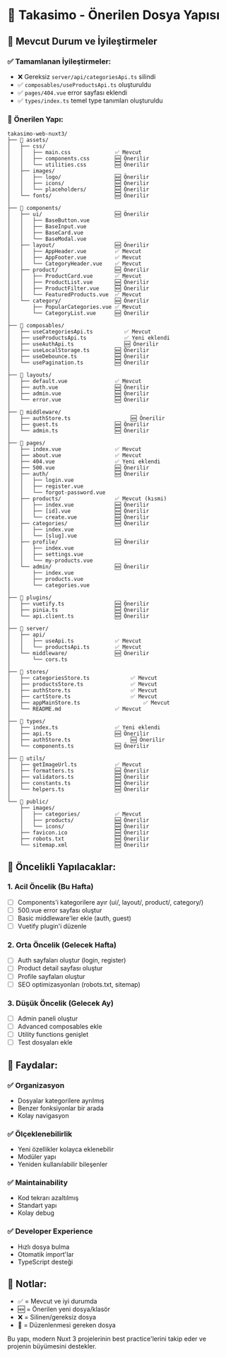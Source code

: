 # 📁 Takasimo - Önerilen Dosya Yapısı

## 🎯 **Mevcut Durum ve İyileştirmeler**

### ✅ **Tamamlanan İyileştirmeler:**
- ❌ Gereksiz `server/api/categoriesApi.ts` silindi
- ✅ `composables/useProductsApi.ts` oluşturuldu
- ✅ `pages/404.vue` error sayfası eklendi
- ✅ `types/index.ts` temel type tanımları oluşturuldu

### 📂 **Önerilen Yapı:**

```
takasimo-web-nuxt3/
├── 📁 assets/
│   ├── css/
│   │   ├── main.css              ✅ Mevcut
│   │   ├── components.css        🆕 Önerilir
│   │   └── utilities.css         🆕 Önerilir
│   ├── images/
│   │   ├── logo/                 🆕 Önerilir
│   │   ├── icons/                🆕 Önerilir
│   │   └── placeholders/         🆕 Önerilir
│   └── fonts/                    🆕 Önerilir
│
├── 📁 components/
│   ├── ui/                       🆕 Önerilir
│   │   ├── BaseButton.vue
│   │   ├── BaseInput.vue
│   │   ├── BaseCard.vue
│   │   └── BaseModal.vue
│   ├── layout/                   🆕 Önerilir
│   │   ├── AppHeader.vue         ✅ Mevcut
│   │   ├── AppFooter.vue         ✅ Mevcut
│   │   └── CategoryHeader.vue    ✅ Mevcut
│   ├── product/                  🆕 Önerilir
│   │   ├── ProductCard.vue       ✅ Mevcut
│   │   ├── ProductList.vue       🆕 Önerilir
│   │   ├── ProductFilter.vue     🆕 Önerilir
│   │   └── FeaturedProducts.vue  ✅ Mevcut
│   └── category/                 🆕 Önerilir
│       ├── PopularCategories.vue ✅ Mevcut
│       └── CategoryList.vue      🆕 Önerilir
│
├── 📁 composables/
│   ├── useCategoriesApi.ts          ✅ Mevcut
│   ├── useProductsApi.ts            ✅ Yeni eklendi
│   ├── useAuthApi.ts                🆕 Önerilir
│   ├── useLocalStorage.ts        🆕 Önerilir
│   ├── useDebounce.ts            🆕 Önerilir
│   └── usePagination.ts          🆕 Önerilir
│
├── 📁 layouts/
│   ├── default.vue               ✅ Mevcut
│   ├── auth.vue                  🆕 Önerilir
│   ├── admin.vue                 🆕 Önerilir
│   └── error.vue                 🆕 Önerilir
│
├── 📁 middleware/
│   ├── authStore.ts                   🆕 Önerilir
│   ├── guest.ts                  🆕 Önerilir
│   └── admin.ts                  🆕 Önerilir
│
├── 📁 pages/
│   ├── index.vue                 ✅ Mevcut
│   ├── about.vue                 ✅ Mevcut
│   ├── 404.vue                   ✅ Yeni eklendi
│   ├── 500.vue                   🆕 Önerilir
│   ├── auth/                     🆕 Önerilir
│   │   ├── login.vue
│   │   ├── register.vue
│   │   └── forgot-password.vue
│   ├── products/                 ✅ Mevcut (kısmi)
│   │   ├── index.vue             🆕 Önerilir
│   │   ├── [id].vue              🆕 Önerilir
│   │   └── create.vue            🆕 Önerilir
│   ├── categories/               🆕 Önerilir
│   │   ├── index.vue
│   │   └── [slug].vue
│   ├── profile/                  🆕 Önerilir
│   │   ├── index.vue
│   │   ├── settings.vue
│   │   └── my-products.vue
│   └── admin/                    🆕 Önerilir
│       ├── index.vue
│       ├── products.vue
│       └── categories.vue
│
├── 📁 plugins/
│   ├── vuetify.ts                🆕 Önerilir
│   ├── pinia.ts                  🆕 Önerilir
│   └── api.client.ts             🆕 Önerilir
│
├── 📁 server/
│   ├── api/
│   │   ├── useApi.ts             ✅ Mevcut
│   │   └── productsApi.ts        ✅ Mevcut
│   └── middleware/               🆕 Önerilir
│       └── cors.ts
│
├── 📁 stores/
│   ├── categoriesStore.ts             ✅ Mevcut
│   ├── productsStore.ts               ✅ Mevcut
│   ├── authStore.ts                   ✅ Mevcut
│   ├── cartStore.ts                   ✅ Mevcut
│   ├── appMainStore.ts                    ✅ Mevcut
│   └── README.md                 ✅ Mevcut
│
├── 📁 types/
│   ├── index.ts                  ✅ Yeni eklendi
│   ├── api.ts                    🆕 Önerilir
│   ├── authStore.ts                   🆕 Önerilir
│   └── components.ts             🆕 Önerilir
│
├── 📁 utils/
│   ├── getImageUrl.ts            ✅ Mevcut
│   ├── formatters.ts             🆕 Önerilir
│   ├── validators.ts             🆕 Önerilir
│   ├── constants.ts              🆕 Önerilir
│   └── helpers.ts                🆕 Önerilir
│
└── 📁 public/
    ├── images/
    │   ├── categories/           ✅ Mevcut
    │   ├── products/             🆕 Önerilir
    │   └── icons/                🆕 Önerilir
    ├── favicon.ico               🆕 Önerilir
    ├── robots.txt                🆕 Önerilir
    └── sitemap.xml               🆕 Önerilir
```

## 🚀 **Öncelikli Yapılacaklar:**

### 1. **Acil Öncelik (Bu Hafta)**
- [ ] Components'i kategorilere ayır (ui/, layout/, product/, category/)
- [ ] 500.vue error sayfası oluştur
- [ ] Basic middleware'ler ekle (auth, guest)
- [ ] Vuetify plugin'i düzenle

### 2. **Orta Öncelik (Gelecek Hafta)**
- [ ] Auth sayfaları oluştur (login, register)
- [ ] Product detail sayfası oluştur
- [ ] Profile sayfaları oluştur
- [ ] SEO optimizasyonları (robots.txt, sitemap)

### 3. **Düşük Öncelik (Gelecek Ay)**
- [ ] Admin paneli oluştur
- [ ] Advanced composables ekle
- [ ] Utility functions genişlet
- [ ] Test dosyaları ekle

## 🎯 **Faydalar:**

### ✅ **Organizasyon**
- Dosyalar kategorilere ayrılmış
- Benzer fonksiyonlar bir arada
- Kolay navigasyon

### ✅ **Ölçeklenebilirlik**
- Yeni özellikler kolayca eklenebilir
- Modüler yapı
- Yeniden kullanılabilir bileşenler

### ✅ **Maintainability**
- Kod tekrarı azaltılmış
- Standart yapı
- Kolay debug

### ✅ **Developer Experience**
- Hızlı dosya bulma
- Otomatik import'lar
- TypeScript desteği

## 📝 **Notlar:**

- ✅ = Mevcut ve iyi durumda
- 🆕 = Önerilen yeni dosya/klasör
- ❌ = Silinen/gereksiz dosya
- 🔄 = Düzenlenmesi gereken dosya

Bu yapı, modern Nuxt 3 projelerinin best practice'lerini takip eder ve projenin büyümesini destekler. 